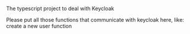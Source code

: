 The typescript project to deal with Keycloak

Please put all those functions that communicate with keycloak here, like: create
a new user function
